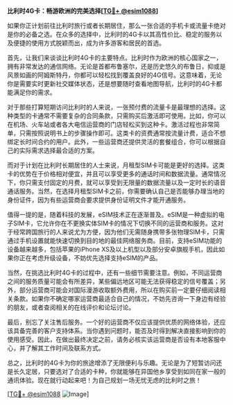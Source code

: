 **比利时4G卡：畅游欧洲的完美选择[[TG💪+ @esim1088](https://t.me/s/esim1088)]**

如果你正计划前往比利时旅行或者长期居住，那么一张合适的手机卡或流量卡绝对是你的必备之选。在众多的选择中，比利时的4G卡以其高性价比、稳定的服务以及便捷的使用方式脱颖而出，成为许多游客和居民的首选。

首先，让我们来谈谈比利时4G卡的主要特点。比利时作为欧洲的核心国家之一，拥有非常发达的通信网络。无论是首都布鲁塞尔，还是历史悠久的布鲁日，抑或是风景如画的阿姆斯特丹，你都可以轻松找到覆盖良好的4G信号。这意味着，无论你是需要实时更新社交媒体状态，还是想要随时查看地图导航，比利时的4G卡都能满足你的需求。

对于那些打算短期访问比利时的人来说，一张预付费的流量卡是最理想的选择。这种类型的卡通常不需要复杂的合同条款，只需购买后激活即可使用。比如，你可以在机场、火车站或者各大电信运营商的门店轻松买到这种卡。激活过程也非常简单，只需按照说明书上的步骤操作即可。这类卡的资费通常按流量计费，适合不想绑定长时间合约的用户。此外，一些运营商还提供灵活的套餐组合，你可以根据自己的实际需求选择最合适的方案。

而对于计划在比利时长期居住的人士来说，月租型SIM卡可能是更好的选择。这类卡的优势在于价格相对便宜，并且可以享受更多的通话时间和数据流量。通常情况下，你只需支付固定的月费，就可以享受到无限量的数据流量以及一定时长的语音通话服务。当然，在选择月租型SIM卡之前，你需要确认自己是否能够办理当地的身份证件，因为有些运营商会要求提供身份证明文件才能开通服务。

值得一提的是，随着科技的发展，eSIM技术正在逐渐普及。eSIM是一种虚拟的电子SIM卡，它允许你在不更换实体SIM卡的情况下切换不同的运营商和服务。这对于经常跨国旅行的人来说尤为方便，因为他们无需随身携带多张物理SIM卡，只需通过手机设置就能快速切换到目的地的最佳网络服务商。目前，支持eSIM功能的设备越来越多，包括苹果的iPhone XS及以上机型以及部分安卓旗舰手机，因此如果你正在考虑升级设备，不妨优先选择支持eSIM的产品。

当然，在挑选比利时4G卡的过程中，还有一些细节需要注意。例如，不同运营商之间的服务质量可能会有所差异，某些偏远地区可能无法获得稳定的信号覆盖；另外，部分运营商可能会对国际漫游收取额外费用，所以在购买前一定要仔细阅读相关条款。如果你不确定哪家运营商最适合自己的情况，不妨先咨询一下身边有经验的朋友，或者查阅相关的在线评价和论坛讨论。

最后，别忘了关注售后服务。一个好的运营商不仅应该提供优质的网络体验，还应该具备完善的客户支持体系。当你遇到问题时，能否及时得到解决直接影响到你的使用感受。因此，在做出最终决定之前，请务必核实该运营商是否设有本地客服中心，并了解其工作时间及联系方式。

总之，比利时的4G卡为你的旅途增添了无限便利与乐趣。无论是为了短暂访问还是长久定居，只要选对了合适的卡种，你就能够在异国他乡享受到如同在家一般的通讯体验。现在就行动起来吧！为自己规划一场无忧无虑的比利时之旅！

[[TG💪+ @esim1088](https://t.me/s/esim1088) ![Image](https://i.postimg.cc/4NQfJmqS/Snipaste-2025-05-13-00-14-12.png)]